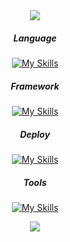 <div align="center">
<img src="https://capsule-render.vercel.app/api?type=waving&color=auto&height=250&section=header&text=Changki&nbsp;Github!&fontSize=90" />
<div></div>

<div>
</p>
  <h5>Language</h5>
  
  [![My Skills](https://skillicons.dev/icons?i=java,js)](https://skillicons.dev)
  
  <h5>Framework</h5>
  
  [![My Skills](https://skillicons.dev/icons?i=spring,react)](https://skillicons.dev)

  <h5>Deploy</h5>

  [![My Skills](https://skillicons.dev/icons?i=aws,docker,nginx,githubactions)](https://skillicons.dev)

  <h5>Tools</h5>

  [![My Skills](https://skillicons.dev/icons?i=git,notion,vscode,idea)](https://skillicons.dev)

<img src="https://capsule-render.vercel.app/api?type=waving&color=auto&height=100&section=footer&fontSize=90" />
</div>
